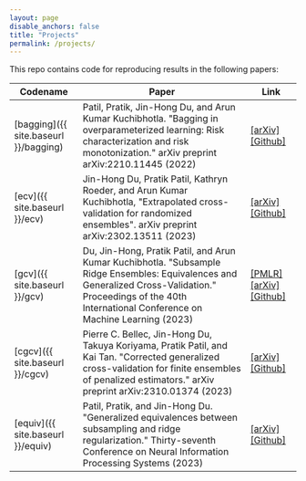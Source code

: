 ```yaml
---
layout: page
disable_anchors: false
title: "Projects"
permalink: /projects/
---
```


This repo contains code for reproducing results in the following papers:


Codename | Paper | Link
---|---|---
[bagging]({{ site.baseurl }}/bagging) | Patil, Pratik, Jin-Hong Du, and Arun Kumar Kuchibhotla. "Bagging in overparameterized learning: Risk characterization and risk monotonization." arXiv preprint arXiv:2210.11445 (2022) | [[arXiv]](https://doi.org/10.48550/arXiv.2210.11445) [[Github]](https://github.com/jaydu1/overparameterized-ensembling/tree/main/paper/bagging)
[ecv]({{ site.baseurl }}/ecv)  | Jin-Hong Du, Pratik Patil, Kathryn Roeder, and Arun Kumar Kuchibhotla, "Extrapolated cross-validation for randomized ensembles". arXiv preprint arXiv:2302.13511 (2023) | [[arXiv]](https://doi.org/10.48550/arXiv.2302.13511) [[Github]](https://github.com/jaydu1/ECV)
[gcv]({{ site.baseurl }}/gcv)  | Du, Jin-Hong, Pratik Patil, and Arun Kumar Kuchibhotla. "Subsample Ridge Ensembles: Equivalences and Generalized Cross-Validation." Proceedings of the 40th International Conference on Machine Learning (2023) | [[PMLR]](https://proceedings.mlr.press/v202/du23d.html) [[arXiv]](https://doi.org/10.48550/arXiv.2304.13016) [[Github]](https://github.com/jaydu1/overparameterized-ensembling/tree/main/paper/gcv)
[cgcv]({{ site.baseurl }}/cgcv) | Pierre C. Bellec, Jin-Hong Du, Takuya Koriyama, Pratik Patil, and Kai Tan. "Corrected generalized cross-validation for finite ensembles of penalized estimators." arXiv preprint arXiv:2310.01374 (2023)  | [[arXiv]](https://doi.org/10.48550/arXiv.2310.01374) [[Github]](https://github.com/kaitan365/CorrectedGCV/tree/main) 
[equiv]({{ site.baseurl }}/equiv) | Patil, Pratik, and Jin-Hong Du. "Generalized equivalences between subsampling and ridge regularization." Thirty-seventh Conference on Neural Information Processing Systems (2023) | [[arXiv]](https://doi.org/10.48550/arXiv.2305.18496) [[Github]](https://github.com/jaydu1/overparameterized-ensembling/tree/main/paper/equiv)


